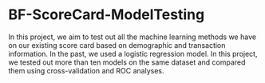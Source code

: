# BF-ScoreCard-ModelTesting

In this project, we aim to test out all the machine learning methods we have on our existing score card based on demographic and transaction information. In the past, we used a logistic regression model. In this project, we tested out more than ten models on the same dataset and compared them using cross-validation and ROC analyses. 
